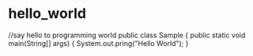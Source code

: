 # hello_world
//say hello to programming world
public class Sample {
  public static void main(String[] args) {
      System.out.pring("Hello World");
}
